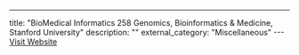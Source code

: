 ---
title: "BioMedical Informatics 258 Genomics, Bioinformatics & Medicine, Stanford University"
description: ""
external_category: "Miscellaneous"
---[Visit Website](http://biochem158.stanford.edu/)

